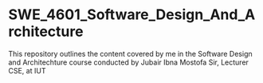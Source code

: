 # SWE_4601_Software_Design_And_Architecture
This repository outlines the content covered by me in the Software Design and Architechture course conducted by Jubair Ibna Mostofa Sir, Lecturer CSE, at IUT
